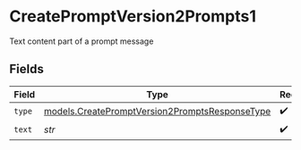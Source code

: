# CreatePromptVersion2Prompts1

Text content part of a prompt message


## Fields

| Field                                                                                                  | Type                                                                                                   | Required                                                                                               | Description                                                                                            |
| ------------------------------------------------------------------------------------------------------ | ------------------------------------------------------------------------------------------------------ | ------------------------------------------------------------------------------------------------------ | ------------------------------------------------------------------------------------------------------ |
| `type`                                                                                                 | [models.CreatePromptVersion2PromptsResponseType](../models/createpromptversion2promptsresponsetype.md) | :heavy_check_mark:                                                                                     | N/A                                                                                                    |
| `text`                                                                                                 | *str*                                                                                                  | :heavy_check_mark:                                                                                     | N/A                                                                                                    |